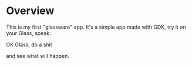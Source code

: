 Overview
============

This is my first "glassware" app. It's a simple app made with GDK, try it on your Glass, speak:

OK Glass, do a shit

and see what will happen.

